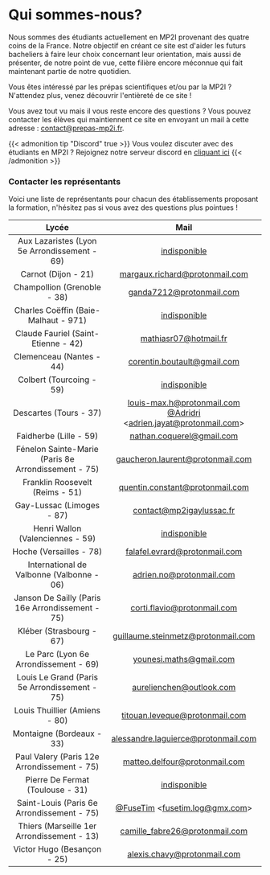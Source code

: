 # Qui sommes-nous?


Nous sommes des étudiants actuellement en MP2I provenant des quatre coins de la France. Notre objectif en créant ce site est d'aider les futurs bacheliers à faire leur choix concernant leur orientation, mais aussi de présenter, de notre point de vue, cette filière encore méconnue qui fait maintenant partie de notre quotidien.

Vous êtes intéressé par les prépas scientifiques et/ou par la MP2I ? N'attendez plus, venez découvrir l'entièreté de ce site !

Vous avez tout vu mais il vous reste encore des questions ?
Vous pouvez contacter les élèves qui maintiennent ce site en envoyant un mail à cette adresse : [contact@prepas-mp2i.fr](mailto:contact@prepas-mp2i.fr).

{{< admonition tip "Discord" true >}}
Vous voulez discuter avec des étudiants en MP2I ?
Rejoignez notre serveur discord en [cliquant ici](https://discord.gg/9p49Z5ZNtH)
{{< /admonition >}}

### Contacter les représentants

Voici une liste de représentants pour chacun des établissements proposant la formation, n'hésitez pas si vous avez des questions plus pointues !

|            Lycée             |      Mail     |
|:----------------------------:|:-------------:|
| Aux Lazaristes (Lyon 5e Arrondissement - 69) | [indisponible](mailto:)
| Carnot (Dijon - 21) | [margaux.richard@protonmail.com](mailto:margaux.richard@protonmail.com)
| Champollion (Grenoble - 38) | [ganda7212@protonmail.com](mailto:ganda7212@protonmail.com)
| Charles Coëffin (Baie-Malhaut - 971) | [indisponible](mailto:)
| Claude Fauriel (Saint-Etienne - 42) | [mathiasr07@hotmail.fr](mailto:mathiasr07@hotmail.fr)
| Clemenceau (Nantes - 44) | [corentin.boutault@gmail.com](mailto:corentin.boutault@gmail.com)
| Colbert (Tourcoing - 59) | [indisponible](mailto:)
| Descartes (Tours - 37) | [louis-max.h@protonmail.com](mailto:louis-max.h@protonmail.com) <br/> [@Adridri](https://github.com/ajayat) <[adrien.jayat@protonmail.com](mailto:adrien.jayat@protonmail.com)>
| Faidherbe (Lille - 59) | [nathan.coquerel@gmail.com](mailto:nathan.coquerel@gmail.com)
| Fénelon Sainte-Marie (Paris 8e Arrondissement - 75) | [gaucheron.laurent@protonmail.com](mailto:gaucheron.laurent@protonmail.com)
| Franklin Roosevelt (Reims - 51) | [quentin.constant@protonmail.com](mailto:quentin.constant@protonmail.com)
| Gay-Lussac (Limoges - 87) | [contact@mp2igaylussac.fr](mailto:contact@mp2igaylussac.fr)
| Henri Wallon (Valenciennes - 59) | [indisponible](mailto:)
| Hoche (Versailles - 78) | [falafel.evrard@protonmail.com](mailto:falafel.evrard@protonmail.com)
| International de Valbonne (Valbonne - 06) | [adrien.no@protonmail.com](mailto:adrien.no@protonmail.com)
| Janson De Sailly (Paris 16e Arrondissement - 75) | [corti.flavio@protonmail.com](mailto:corti.flavio@protonmail.com)
| Kléber (Strasbourg - 67) | [guillaume.steinmetz@protonmail.com](mailto:guillaume.steinmetz@protonmail.com)
| Le Parc (Lyon 6e Arrondissement - 69) | [younesi.maths@gmail.com](mailto:younesi.maths@gmail.com)
| Louis Le Grand (Paris 5e Arrondissement - 75) | [aurelienchen@outlook.com](mailto:aurelienchen@outlook.com)
| Louis Thuillier (Amiens - 80) | [titouan.leveque@protonmail.com](mailto:titouan.leveque@protonmail.com)
| Montaigne (Bordeaux - 33) | [alessandre.laguierce@protonmail.com](mailto:alessandre.laguierce@protonmail.com)
| Paul Valery (Paris 12e Arrondissement - 75) | [matteo.delfour@protonmail.com](mailto:matteo.delfour@protonmail.com)
| Pierre De Fermat (Toulouse - 31) | [indisponible](mailto:)
| Saint-Louis (Paris 6e Arrondissement - 75) | [@FuseTim](https://github.com/fusetim) <[fusetim.log@gmx.com](mailto:fusetim.log@gmx.com)>
| Thiers (Marseille 1er Arrondissement - 13) | [camille_fabre26@protonmail.com](mailto:camille_fabre26@protonmail.com)
| Victor Hugo (Besançon - 25) | [alexis.chavy@protonmail.com](mailto:alexis.chavy@protonmail.com)


